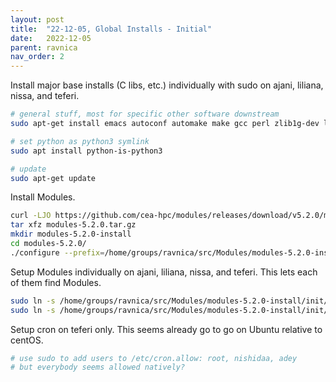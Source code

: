 ```yaml
---
layout: post
title:  "22-12-05, Global Installs - Initial"
date:   2022-12-05
parent: ravnica
nav_order: 2
---
```


Install major base installs (C libs, etc.) individually with sudo on ajani, liliana, nissa, and teferi.
```sh
# general stuff, most for specific other software downstream
sudo apt-get install emacs autoconf automake make gcc perl zlib1g-dev libbz2-dev liblzma-dev libcurl4-gnutls-dev libssl-dev gfortran tcl-dev libssl-dev libbz2-dev liblzma-dev libncurses5-dev libhdf5-dev xorg-dev git build-essential libreadline-dev libxml2-dev libgsl-dev libtiff-dev libharfbuzz-dev libfribidi-dev libopenblas-dev libcairo2-dev

# set python as python3 symlink
sudo apt install python-is-python3

# update
sudo apt-get update
```

Install Modules.
```sh
curl -LJO https://github.com/cea-hpc/modules/releases/download/v5.2.0/modules-5.2.0.tar.gz
tar xfz modules-5.2.0.tar.gz
mkdir modules-5.2.0-install
cd modules-5.2.0/
./configure --prefix=/home/groups/ravnica/src/Modules/modules-5.2.0-install --modulefilesdir=/home/groups/ravnica/modulefiles
```

Setup Modules individually on ajani, liliana, nissa, and teferi. This lets each of them find Modules.
```sh
sudo ln -s /home/groups/ravnica/src/Modules/modules-5.2.0-install/init/profile.sh /etc/profile.d/modules.sh
sudo ln -s /home/groups/ravnica/src/Modules/modules-5.2.0-install/init/profile.csh /etc/profile.d/modules.csh
```

Setup cron on teferi only. This seems already go to go on Ubuntu relative to centOS.
```sh
# use sudo to add users to /etc/cron.allow: root, nishidaa, adey
# but everybody seems allowed natively?
```
